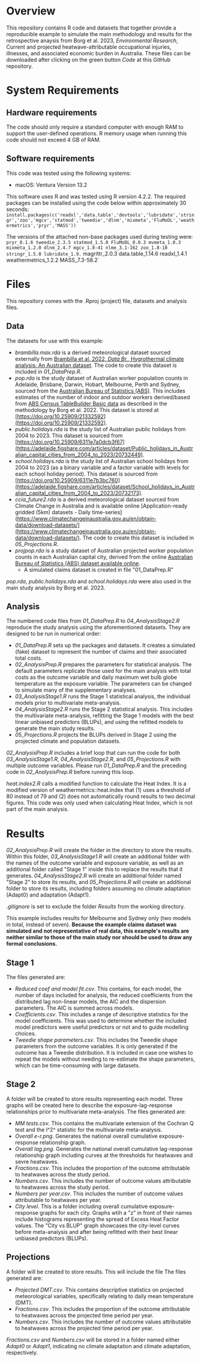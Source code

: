 # Overview
This repository contains R code and datasets that together provide a reproducible example to simulate the main methodology and results for the retrospective anaysis from Borg et al. 2023, *Environmental Research*, Current and projected heatwave-attributable occupational injuries, illnesses, and associated economic burden in Australia. These files can be downloaded after clicking on the green button *Code* at this GitHub repository.


# System Requirements
## Hardware requirements
The code should only require a standard computer with enough RAM to support the user-defined operations. R memory usage when running this code should not exceed 4 GB of RAM.

## Software requirements
This code was tested using the following systems:
* macOS: Ventura Version 13.2

This software uses R and was tested using R version 4.2.2. The required packages can be installed using the code below within approximately 30 seconds:
`install.packages(c('readxl','data.table','devtools','lubridate','stringr','zoo','mgcv','statmod','tweedie','dlnm','mixmeta','FluMoDL','weathermetrics','pryr','MASS'))`

The versions of the attached non-base packages used during testing were:
` pryr_0.1.6 tweedie_2.3.5 statmod_1.5.0 FluMoDL_0.0.3 mvmeta_1.0.3 mixmeta_1.2.0 dlnm_2.4.7 mgcv_1.8-41 nlme_3.1-162 zoo_1.8-10 stringr_1.5.0 lubridate_1.9.` magrittr_2.0.3 data.table_1.14.6 readxl_1.4.1 weathermetrics_1.2.2 MASS_7.3-58.2`


# Files
This repository comes with the .Rproj (project) file, datasets and analysis files.

## Data
The datasets for use with this example:
  * *brambilla.max.rda* is a derived meteorological dataset sourced externally from [Brambilla et al. 2022, *Data Br.*, Hygrothermal climate analysis: An Australian dataset](https://doi.org/10.1016/j.dib.2022.108291). The code to create this dataset is included in *01_DataPrep.R*.
  * *pop.rda* is the study dataset of Australian worker population counts in Adelaide, Brisbane, Darwin, Hobart, Melbourne, Perth and Sydney, sourced from the [Australian Bureau of Statistics (ABS)](https://www.abs.gov.au/statistics/labour/employment-and-unemployment/labour-force-australia/latest-release). This includes estimates of the number of indoor and outdoor workers derived/based from [ABS Census TableBuilder Basic data](https://tablebuilder.abs.gov.au/webapi/jsf/login.xhtml) as described in the methodology by Borg et al. 2022. This dataset is stored at [https://doi.org/10.25909/21332592](https://doi.org/10.25909/21332592).
  * *public.holidays.rda* is the study list of Australian public holidays from 2004 to 2023. This dataset is sourced from [https://doi.org/10.25909/6311e7a0dcb3f67](https://adelaide.figshare.com/articles/dataset/Public_holidays_in_Australian_capital_cities_from_2004_to_2023/20732449).
  * *school.holidays.rda* is the study list of Australian school holidays from 2004 to 2023 (as a binary variable and a factor variable with levels for each school holiday period). This dataset is sourced from [https://doi.org/10.25909/6311e7b3bc760](https://adelaide.figshare.com/articles/dataset/School_holidays_in_Australian_capital_cities_from_2004_to_2023/20732173).
  * *ccia_future2.rda* is a derived meteorological dataset sourced from Climate Change in Australia and is available online [Application-ready gridded (5km) datasets - Daily time-series](https://www.climatechangeinaustralia.gov.au/en/obtain-data/download-datasets/](https://www.climatechangeinaustralia.gov.au/en/obtain-data/download-datasets/). The code to create this dataset is included in *05_Projections.R*.
  * *projpop.rda* is a study dataset of Australian projected worker population counts in each Australian capital city, derived from the online [Australian Bureau of Statistics (ABS) dataset available online]([https://www.abs.gov.au/statistics/labour/employment-and-unemployment/labour-force-australia/latest-release]). 
    * A simulated claims dataset is created in file "01_DataPrep.R"

*pop.rda*, *public.holidays.rda* and *school.holidays.rda* were also used in the main study analysis by Borg et al. 2023.
  
## Analysis
The numbered code files from *01_DataPrep.R* to *04_AnalysisStage2.R* reproduce the study analysis using the aforementioned datasets. They are designed to be run in numerical order:
  * *01_DataPrep.R* sets up the packages and datasets. It creates a simulated (fake) dataset to represent the number of claims and their associated total costs.
  * *02_AnalysisPrep.R* prepares the parameters for statistical analysis. The default parameters replicate those used for the main analysis with total costs as the outcome variable and daily maximum wet bulb globe temperature as the exposure variable. The parameters can be changed to simulate many of the supplementary analyses.
  * *03_AnalysisStage1.R* runs the Stage 1 statistical analysis, the individual models prior to multivariate meta-analysis.
  * *04_AnalysisStage2.R* runs the Stage 2 statistical analysis. This includes the multivariate meta-analysis, refitting the Stage 1 models with the best linear unbiased predictors (BLUPs), and using the refitted models to generate the main study results.
  * *05_Projections.R* projects the BLUPs derived in Stage 2 using the projected climate and population datasets.

*02_AnalysisPrep.R* includes a brief loop that can run the code for both *03_AnalysisStage1.R*, *04_AnalysisStage2.R*, and *05_Projections.R* with multiple outcome variables. Please run *01_DataPrep.R* and the preceding code in *02_AnalysisPrep.R* before running this loop.

*heat.index2.R* calls a modified function to calculate the Heat Index. It is a modified version of weathermetrics::heat.index that (1) uses a threshold of 80 instead of 79 and (2) does not automatically round results to two decimal figures. This code was only used when calculating Heat Index, which is not part of the main analysis.

# Results
*02_AnalysisPrep.R* will create the folder in the directory to store the results. Within this folder, *03_AnalysisStage1.R* will create an additional folder with the names of the outcome variable and exposure variable, as well as an additional folder called "Stage 1" inside this to replace the results that it generates. *04_AnalysisStage2.R* will create an additional folder named "Stage 2" to store its results, and *05_Projections.R* will create an additional folder to store its results, including folders assuming no climate adaptation (Adapt0) and adaptation (Adapt1).

*.gitignore* is set to exclude the folder *Results* from the working directory.

This example includes results for Melbourne and Sydney only (two models in total, instead of seven). **Because the example claims dataset was simulated and not representative of real data, this example's results are neither similar to those of the main study nor should be used to draw any formal conclusions.**

## Stage 1
The files generated are:
  * *Reduced coef and model fit.csv*. This contains, for each model, the number of days included for analysis, the reduced coefficients from the distributed lag non-linear models, the AIC and the dispersion parameters. The AIC is summed across models.
  * *Coefficients.csv*. This includes a range of descriptive statistics for the model coefficients. This was used to determine whether the included model predictors were useful predictors or not and to guide modelling choices.
  * *Tweedie shape parameters.csv*. This includes the Tweedie shape parameters from the outcome variables. It is only generated if the outcome has a Tweedie distribution. It is included in case one wishes to repeat the models without needing to re-estimate the shape parameters, which can be time-consuming with large datasets.

## Stage 2
A folder will be created to store results representing each model. Three graphs will be created here to describe the exposure-lag-response relationships prior to multivariate meta-analysis. 
The files generated are:
  * *MM tests.csv*. This contains the multivariate extension of the Cochran Q test and the I^2^ statistic for the multivariate meta-analysis.
  * *Overall e-r.png*. Generates the national overall cumulative exposure-response relationship graph.
  * *Overall lag.png*. Generates the national overall cumulative lag-response relationship graph including curves at the thresholds for heatwaves and sevre heatwaves.
  * *Fractions.csv*. This includes the proportion of the outcome attributable to heatwaves across the study period.
  * *Numbers.csv*. This includes the number of outcome values attributable to heatwaves across the study period.
  * *Numbers per year.csv*. This includes the number of outcome values attributable to heatwaves per year.
  * *City level*. This is a folder including overall cumulative exposure-response graphs for each city. Graphs wtih a "z" in front of their names include histograms representing the spread of Excess Heat Factor values. The "City vs BLUP" graph showcases the city-level curves before meta-analysis and after being refitted with their best linear unbiased predictors (BLUPs).
  
## Projections
A folder will be created to store results. This will include the file
The files generated are:
  * *Projected DMT.csv*. This contains descriptive statistics on projected meteorological variables, specifically relating to daily mean temperature (DMT).
  * *Fractions.csv*. This includes the proportion of the outcome attributable to heatwaves across the projected time period per year.
  * *Numbers.csv*. This includes the number of outcome values attributable to heatwaves across the projected time period per year.
  
*Fractions.csv* and  *Numbers.csv* will be stored in a folder named either *Adapt0* or *Adapt1*, indicating no climate adaptation and climate adaptation, respectively.
